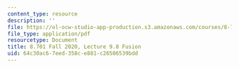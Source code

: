 ```yaml
---
content_type: resource
description: ''
file: https://ol-ocw-studio-app-production.s3.amazonaws.com/courses/8-701-introduction-to-nuclear-and-particle-physics-fall-2020/64c30ac67eed358ce881c26506539bdd_MIT8_701f20_lec9.8.pdf
file_type: application/pdf
resourcetype: Document
title: 8.701 Fall 2020, Lecture 9.8 Fusion
uid: 64c30ac6-7eed-358c-e881-c26506539bdd
---
```

